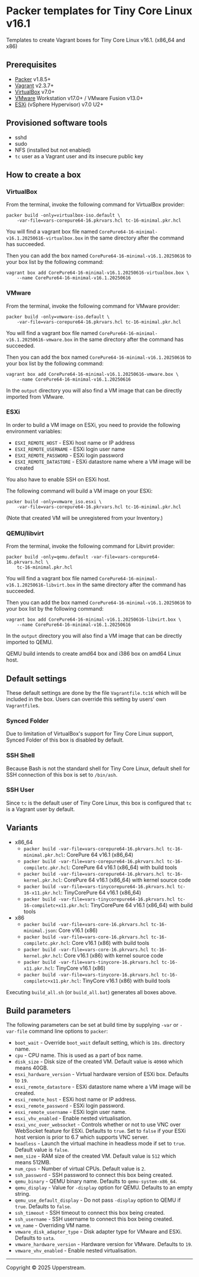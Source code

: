 # Packer templates for Tiny Core Linux v16.1

Templates to create Vagrant boxes for Tiny Core Linux v16.1. (x86_64 and
x86)

## Prerequisites

* [Packer][] v1.8.5+
* [Vagrant][] v2.3.7+
* [VirtualBox][] v7.0+
* [VMware][] Workstation v17.0+ / VMware Fusion v13.0+
* [ESXi][] (vSphere Hypervisor) v7.0 U2+

[ESXi]: http://www.vmware.com/products/vsphere-hypervisor
    "Free VMware vSphere Hypervisor, Free Virtualization (ESXi)"
[Packer]: https://www.packer.io/ "Packer by HashiCorp"
[Vagrant]: https://www.vagrantup.com/ "Vagrant"
[VirtualBox]: https://www.virtualbox.org/ "Oracle VM VirtualBox"
[VMware]: http://www.vmware.com/
    "VMware Virtualization for Desktop &amp; Server, Application, Public &amp; Hybrid Clouds"

## Provisioned software tools

* sshd
* sudo
* NFS (installed but not enabled)
* `tc` user as a Vagrant user and its insecure public key

## How to create a box

### VirtualBox

From the terminal, invoke the following command for VirtualBox provider:

    packer build -only=virtualbox-iso.default \
        -var-file=vars-corepure64-16.pkrvars.hcl tc-16-minimal.pkr.hcl

You will find a vagrant box file named `CorePure64-16-minimal-v16.1.20250616-virtualbox.box`
in the same directory after the command has succeeded.

Then you can add the box named `CorePure64-16-minimal-v16.1.20250616`
to your box list by the following command:

    vagrant box add CorePure64-16-minimal-v16.1.20250616-virtualbox.box \
        --name CorePure64-16-minimal-v16.1.20250616

### VMware

From the terminal, invoke the following command for VMware provider:

    packer build -only=vmware-iso.default \
        -var-file=vars-corepure64-16.pkrvars.hcl tc-16-minimal.pkr.hcl

You will find a vagrant box file named `CorePure64-16-minimal-v16.1.20250616-vmware.box`
in the same directory after the command has succeeded.

Then you can add the box named `CorePure64-16-minimal-v16.1.20250616`
to your box list by the following command:

    vagrant box add CorePure64-16-minimal-v16.1.20250616-vmware.box \
        --name CorePure64-16-minimal-v16.1.20250616

In the `output` directory you will also find a VM image that can be
directly imported from VMware.

### ESXi

In order to build a VM image on ESXi, you need to provide the following
environment variables:

* `ESXI_REMOTE_HOST` - ESXi host name or IP address
* `ESXI_REMOTE_USERNAME` - ESXi login user name
* `ESXI_REMOTE_PASSWORD` - ESXi login password
* `ESXI_REMOTE_DATASTORE` - ESXi datastore name where a VM image will be
  created

You also have to enable SSH on ESXi host.

The following command will build a VM image on your ESXi:

    packer build -only=vmware_iso.esxi \
        -var-file=vars-corepure64-16.pkrvars.hcl tc-16-minimal.pkr.hcl

(Note that created VM will be unregistered from your Inventory.)

### QEMU/libvirt

From the terminal, invoke the following command for Libvirt provider:

    packer build -only=qemu.default -var-file=vars-corepure64-16.pkrvars.hcl \
        tc-16-minimal.pkr.hcl

You will find a vagrant box file named
`CorePure64-16-minimal-v16.1.20250616-libvirt.box` in the
same directory after the command has succeeded.

Then you can add the box named
`CorePure64-16-minimal-v16.1.20250616` to your box list by
the following command:

    vagrant box add CorePure64-16-minimal-v16.1.20250616-libvirt.box \
        --name CorePure64-16-minimal-v16.1.20250616

In the `output` directory you will also find a VM image that can be
directly imported to QEMU.

QEMU build intends to create amd64 box and i386 box on amd64 Linux
host.

## Default settings

These default settings are done by the file `Vagrantfile.tc16` which will
be included in the box.  Users can override this setting by users' own
`Vagrantfile`s.

### Synced Folder

Due to limitation of VirtualBox's support for Tiny Core Linux support,
Synced Folder of this box is disabled by default.

### SSH Shell

Because Bash is not the standard shell for Tiny Core Linux, default
shell for SSH connection of this box is set to `/bin/ash`.

### SSH User

Since `tc` is the default user of Tiny Core Linux, this box is
configured that `tc` is a Vagrant user by default.

## Variants

* x86_64
  * `packer build -var-file=vars-corepure64-16.pkrvars.hcl tc-16-minimal.pkr.hcl`:
    CorePure 64 v16.1 (x86_64)
  * `packer build -var-file=vars-corepure64-16.pkrvars.hcl tc-16-compiletc.pkr.hcl`:
    CorePure 64 v16.1 (x86_64) with build tools
  * `packer build -var-file=vars-corepure64-16.pkrvars.hcl tc-16-kernel.pkr.hcl`:
    CorePure 64 v16.1 (x86_64) with kernel source code
  * `packer build -var-file=vars-tinycorepure64-16.pkrvars.hcl tc-16-x11.pkr.hcl`:
    TinyCorePure 64 v16.1 (x86_64)
  * `packer build -var-file=vars-tinycorepure64-16.pkrvars.hcl tc-16-compiletc+x11.pkr.hcl`:
    TinyCorePure 64 v16.1 (x86_64) with build tools
* x86
  * `packer build -var-file=vars-core-16.pkrvars.hcl tc-16-minimal.json`:
    Core v16.1 (x86)
  * `packer build -var-file=vars-core-16.pkrvars.hcl tc-16-compiletc.pkr.hcl`:
    Core v16.1 (x86) with build tools
  * `packer build -var-file=vars-core-16.pkrvars.hcl tc-16-kernel.pkr.hcl`:
    Core v16.1 (x86) with kernel source code
  * `packer build -var-file=vars-tinycore-16.pkrvars.hcl tc-16-x11.pkr.hcl`:
    TinyCore v16.1 (x86)
  * `packer build -var-file=vars-tinycore-16.pkrvars.hcl tc-16-compiletc+x11.pkr.hcl`:
    TinyCore v16.1 (x86) with build tools

Executing `build_all.sh` (or `build_all.bat`) generates all boxes above.

## Build parameters

The following parameters can be set at build time by supplying `-var`
or `-var-file` command line options to `packer`:

* `boot_wait` - Override `boot_wait` default setting, which is `10s`.
  directory name.
* `cpu` - CPU name.  This is used as a part of box name.
* `disk_size` - Disk size of the created VM.  Default value is `40960`
  which means 40GB.
* `esxi_hardware_version` - Virtual hardware version of ESXi box.
  Defaults to `19`.
* `esxi_remote_datastore` - ESXi datastore name where a VM image will
  be created.
* `esxi_remote_host` - ESXi host name or IP address.
* `esxi_remote_password` - ESXi login password.
* `esxi_remote_username` - ESXi login user name.
* `esxi_vhv_enabled` - Enable nested virtualisation.
* `esxi_vnc_over_websocket` - Controls whether or not to use VNC over
  WebSocket feature for ESXi.  Defaults to `true`.  Set to `false` if
  your ESXi host version is prior to 6.7 which supports VNC server.
* `headless` - Launch the virtual machine in headless mode if set to
  `true`.  Default value is `false`.
* `mem_size` - RAM size of the created VM.  Default value is `512`
  which means 512MB.
* `num_cpus` - Number of virtual CPUs.  Default value is `2`.
* `ssh_password` - SSH password to connect this box being created.
* `qemu_binary` - QEMU binary name.  Defaults to `qemu-system-x86_64`.
* `qemu_display` - Value for `-display` option for QEMU.  Defaults to
  an empty string.
* `qemu_use_default_display` - Do not pass `-display` option to QEMU if
  `true`.  Defaults to `false`.
* `ssh_timeout` - SSH timeout to connect this box being created.
* `ssh_username` - SSH username to connect this box being created.
* `vm_name` - Overriding VM name.
* `vmware_disk_adapter_type` - Disk adapter type for VMware and ESXi.
  Defaults to `sata`.
* `vmware_hardware_version` - Hardware version for VMware.  Defaults to
  `19`.
* `vmware_vhv_enabled` - Enable nested virtualisation.

- - -

Copyright &copy; 2025 Upperstream.
